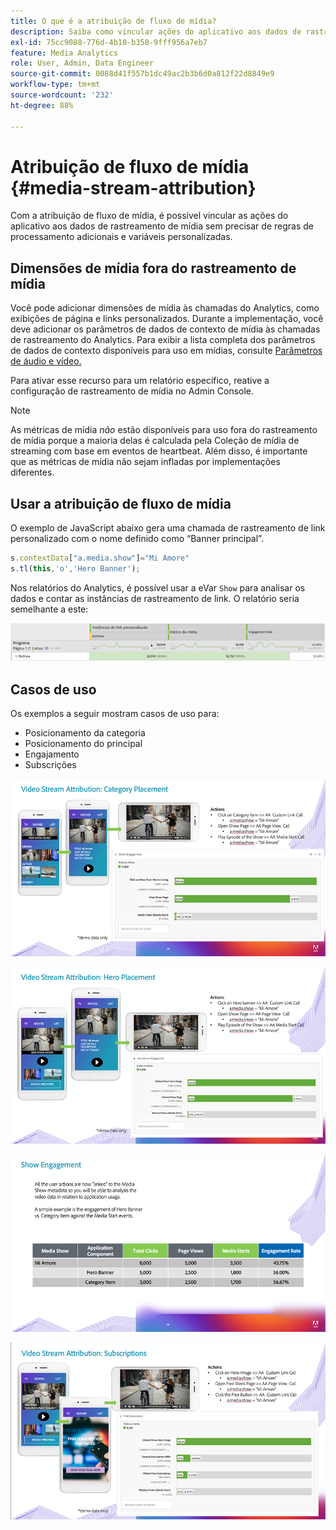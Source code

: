 ```yaml
---
title: O que é a atribuição de fluxo de mídia?
description: Saiba como vincular ações do aplicativo aos dados de rastreamento de mídia sem precisar de regras de processamento adicionais e variáveis personalizadas.
exl-id: 75cc9088-776d-4b10-b358-9fff956a7eb7
feature: Media Analytics
role: User, Admin, Data Engineer
source-git-commit: 0088d41f557b1dc49ac2b3b6d0a812f22d8849e9
workflow-type: tm+mt
source-wordcount: '232'
ht-degree: 88%

---
```


# Atribuição de fluxo de mídia {#media-stream-attribution}

Com a atribuição de fluxo de mídia, é possível vincular as ações do aplicativo aos dados de rastreamento de mídia sem precisar de regras de processamento adicionais e variáveis personalizadas.

## Dimensões de mídia fora do rastreamento de mídia

Você pode adicionar dimensões de mídia às chamadas do Analytics, como exibições de página e links personalizados. Durante a implementação, você deve adicionar os parâmetros de dados de contexto de mídia às chamadas de rastreamento do Analytics. Para exibir a lista completa dos parâmetros de dados de contexto disponíveis para uso em mídias, consulte [Parâmetros de áudio e vídeo.](/help/implementation/variables/audio-video-parameters.md)

Para ativar esse recurso para um relatório específico, reative a configuração de rastreamento de mídia no Admin Console.

>[!NOTE]
>
>As métricas de mídia _não_ estão disponíveis para uso fora do rastreamento de mídia porque a maioria delas é calculada pela Coleção de mídia de streaming com base em eventos de heartbeat. Além disso, é importante que as métricas de mídia não sejam infladas por implementações diferentes.

## Usar a atribuição de fluxo de mídia

O exemplo de JavaScript abaixo gera uma chamada de rastreamento de link personalizado com o nome definido como “Banner principal”.

```javascript
s.contextData["a.media.show"]="Mi Amore"
s.tl(this,'o','Hero Banner');
```

Nos relatórios do Analytics, é possível usar a eVar `Show` para analisar os dados e contar as instâncias de rastreamento de link. O relatório seria semelhante a este:

![](/assets/myShow-rpt-1.png)

## Casos de uso

Os exemplos a seguir mostram casos de uso para:

* Posicionamento da categoria
* Posicionamento do principal
* Engajamento
* Subscrições

![](/assets/vid-stream-attr-category.png)

![](/assets/vid-stream-attr-hero.png)

![](/assets/show-engagement.png)

![](/assets/vid-stream-attr-subs.png)
